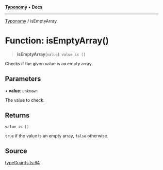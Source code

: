 [**Typonomy**](../README.md) • **Docs**

***

[Typonomy](../globals.md) / isEmptyArray

# Function: isEmptyArray()

> **isEmptyArray**(`value`): `value is []`

Checks if the given value is an empty array.

## Parameters

• **value**: `unknown`

The value to check.

## Returns

`value is []`

`true` if the value is an empty array, `false` otherwise.

## Source

[typeGuards.ts:64](https://github.com/softcraft-development/typonomy/blob/dfbcc96600b9b9b8c6faf47f3caef423e4f1568c/src/typeGuards.ts#L64)
